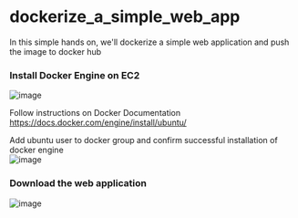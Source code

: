 # dockerize_a_simple_web_app
In this simple hands on, we'll dockerize a simple web application and push the image to docker hub <br>


### Install Docker Engine on EC2
![image](https://github.com/user-attachments/assets/73a32a07-8bf9-4e6c-844b-7736c37d1da9) <br>

Follow instructions on Docker Documentation https://docs.docker.com/engine/install/ubuntu/ <br>

Add ubuntu user to docker group and confirm successful installation of docker engine <br> 
![image](https://github.com/user-attachments/assets/d6459831-2e62-4098-9c5e-4c2a5ddd1391) <br>


### Download the web application
![image](https://github.com/user-attachments/assets/ab1a9c74-18c0-42e5-a54c-d35758397631) <br>



